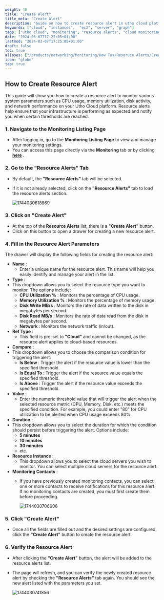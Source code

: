 ```yaml
---
weight: 40
title: "Create Alert"
title_meta: "Create Alert"
description: "Guide on how to create resource alert in utho cloud platform"
keywords: ["cloud", "instances",  "ec2", "server", "graph"]
tags: ["utho cloud", "monitoring", "resource alerts", "cloud monitoring", "alert contacts"]
date: "2024-03-07T17:25:05+01:00"
lastmod: "2024-03-07T17:25:05+01:00"
draft: false
toc: true
aliases: ["/products/networking/Monitoring/How Tos/Resoruce Alerts/Create Alert"]
icon: "globe"
tab: true
---
```




## **How to Create Resource Alert**

This guide will show you how to create a resource alert to monitor various system parameters such as CPU usage, memory utilization, disk activity, and network performance on your Utho Cloud platform. Resource alerts help ensure that your infrastructure is performing as expected and notify you when certain thresholds are reached.

### **1. Navigate to the Monitoring Listing Page**

* After logging in, go to the **Monitoring Listing Page** to view and manage your monitoring settings.
* You can access this page directly via the **Monitoring** tab or by clicking  **[here](https://console.utho.com/monitoring "Monitoring Resource Listing")** .

### **2. Go to the "Resource Alerts" Tab**

* By default, the **"Resource Alerts"** tab will be selected.
* If it is not already selected, click on the **"Resource Alerts"** tab to load the resource alerts section.

  ![1744030618869](image/index/1744030618869.png)

### **3. Click on "Create Alert"**

* At the top of the **Resource Alerts** list, there is a **"Create Alert"** button.
* Click on this button to open a drawer for creating a new resource alert.

### **4. Fill in the Resource Alert Parameters**

The drawer will display the following fields for creating the resource alert:

* **Name** :
  * Enter a unique name for the resource alert. This name will help you easily identify and manage your alert in the list.
* **Type** :
* This dropdown allows you to select the resource type you want to monitor. The options include:
  * **CPU Utilization %** : Monitors the percentage of CPU usage.
  * **Memory Utilization %** : Monitors the percentage of memory usage.
  * **Disk Write MB/s** : Monitors the rate of data written to the disk in megabytes per second.
  * **Disk Read MB/s** : Monitors the rate of data read from the disk in megabytes per second.
  * **Network** : Monitors the network traffic (in/out).
* **Ref Type** :
  * This field is pre-set to **"Cloud"** and cannot be changed, as the resource alert applies to cloud-based resources.
* **Compare** :
* This dropdown allows you to choose the comparison condition for triggering the alert:
  * **Is Below** : Trigger the alert if the resource value is lower than the specified threshold.
  * **Is Equal To** : Trigger the alert if the resource value equals the specified threshold.
  * **Is Above** : Trigger the alert if the resource value exceeds the specified threshold.
* **Value** :
  * Enter the numeric threshold value that will trigger the alert when the selected resource metric (CPU, Memory, Disk, etc.) meets the specified condition. For example, you could enter "80" for CPU utilization to be alerted when CPU usage exceeds 80%.
* **Duration** :
* This dropdown allows you to select the duration for which the condition should persist before triggering the alert. Options include:
  * **5 minutes**
  * **10 minutes**
  * **30 minutes**
  * etc.
* **Resource Instance** :
  * This dropdown allows you to select the cloud servers you wish to monitor. You can select multiple cloud servers for the resource alert.
* **Monitoring Contacts** :
  * If you have previously created monitoring contacts, you can select one or more contacts to receive notifications for this resource alert. If no monitoring contacts are created, you must first create them before proceeding.

    ![1744030706606](image/index/1744030706606.png)

### **5. Click "Create Alert"**

* Once all the fields are filled out and the desired settings are configured, click the **"Create Alert"** button to create the resource alert.

### **6. Verify the Resource Alert**

* After clicking the **"Create Alert"** button, the alert will be added to the resource alerts list.
* The page will refresh, and you can verify the newly created resource alert by checking the **"Resource Alerts"** tab again. You should see the new alert listed with the parameters you set.

  ![1744030741856](image/index/1744030741856.png)
